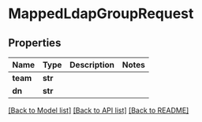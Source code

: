 # MappedLdapGroupRequest

## Properties
Name | Type | Description | Notes
------------ | ------------- | ------------- | -------------
**team** | **str** |  | 
**dn** | **str** |  | 

[[Back to Model list]](../README.md#documentation-for-models) [[Back to API list]](../README.md#documentation-for-api-endpoints) [[Back to README]](../README.md)

